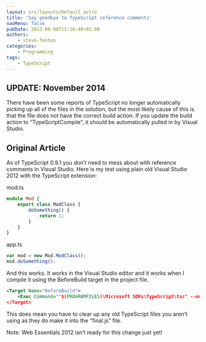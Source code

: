 ```yaml
---
layout: src/layouts/Default.astro
title: 'Say goodbye to TypeScript reference comments'
navMenu: false
pubDate: 2013-08-08T11:26:40+01:00
authors:
    - steve-fenton
categories:
    - Programming
tags:
    - TypeScript
---
```


## UPDATE: November 2014

There have been some reports of TypeScript no longer automatically picking up all of the files in the solution, but the most likely cause of this is that the file does not have the correct build action. If you update the build action to “TypeScriptCompile”, it should be automatically pulled in by Visual Studio.

## Original Article

As of TypeScript 0.9.1 you don’t need to mess about with reference comments in Visual Studio. Here is my test using plain old Visual Studio 2012 with the TypeScript extension:

mod.ts

```typescript
module Mod {
    export class ModClass {
        doSomething() {
            return 1;
        }
    }
}
```

app.ts

```typescript
var mod = new Mod.ModClass();
mod.doSomething();
```

And this works. It works in the Visual Studio editor and it works when I compile it using the BeforeBuild target in the project file.

```xml
<Target Name="BeforeBuild">
    <Exec Command=""$(PROGRAMFILES)\Microsoft SDKs\TypeScript\tsc" --out final.js @(TypeScriptCompile ->'"%(fullpath)"', ' ')" />
</Target>
```

This does mean you have to clear up any old TypeScript files you aren’t using as they do make it into the “final.js” file.

Note: Web Essentials 2012 isn’t ready for this change just yet!